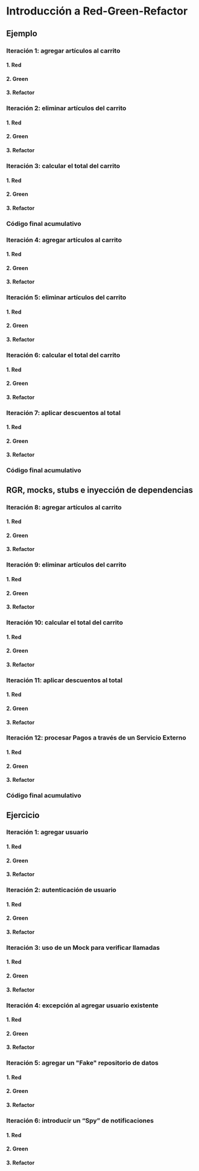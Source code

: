 # Introducción a Red-Green-Refactor
## Ejemplo
### Iteración 1: agregar artículos al carrito
#### 1. Red

#### 2. Green

#### 3. Refactor

### Iteración 2: eliminar artículos del carrito
#### 1. Red

#### 2. Green

#### 3. Refactor

### Iteración 3: calcular el total del carrito
#### 1. Red

#### 2. Green

#### 3. Refactor

### Código final acumulativo

### Iteración 4: agregar artículos al carrito
#### 1. Red

#### 2. Green

#### 3. Refactor

### Iteración 5: eliminar artículos del carrito
#### 1. Red

#### 2. Green

#### 3. Refactor

### Iteración 6: calcular el total del carrito
#### 1. Red

#### 2. Green

#### 3. Refactor

### Iteración 7: aplicar descuentos al total
#### 1. Red

#### 2. Green

#### 3. Refactor

### Código final acumulativo

## RGR, mocks, stubs e inyección de dependencias

### Iteración 8: agregar artículos al carrito
#### 1. Red

#### 2. Green

#### 3. Refactor

### Iteración 9: eliminar artículos del carrito
#### 1. Red

#### 2. Green

#### 3. Refactor

### Iteración 10: calcular el total del carrito
#### 1. Red

#### 2. Green

#### 3. Refactor

### Iteración 11: aplicar descuentos al total
#### 1. Red

#### 2. Green

#### 3. Refactor

### Iteración 12: procesar Pagos a través de un Servicio Externo
#### 1. Red

#### 2. Green

#### 3. Refactor

### Código final acumulativo

## Ejercicio

### Iteración 1: agregar usuario
#### 1. Red

#### 2. Green

#### 3. Refactor

### Iteración 2: autenticación de usuario
#### 1. Red

#### 2. Green

#### 3. Refactor

### Iteración 3: uso de un Mock para verificar llamadas
#### 1. Red

#### 2. Green

#### 3. Refactor

### Iteración 4: excepción al agregar usuario existente
#### 1. Red

#### 2. Green

#### 3. Refactor

### Iteración 5: agregar un "Fake" repositorio de datos 
#### 1. Red

#### 2. Green

#### 3. Refactor

### Iteración 6: introducir un “Spy” de notificaciones
#### 1. Red

#### 2. Green

#### 3. Refactor